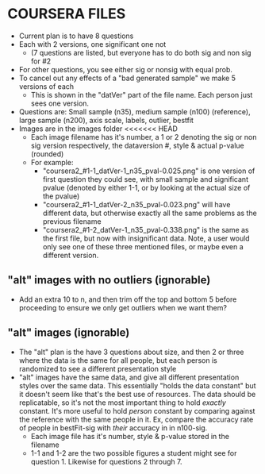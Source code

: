 COURSERA FILES
=================



* Current plan is to have 8 questions
* Each with 2 versions, one significant one not
	* (7 questions are listed, but everyone has to do both sig and non sig for #2
* For other questions, you see either sig or nonsig with equal prob.
* To cancel out any effects of a "bad generated sample" we make 5 versions of each
	* This is shown in the "datVer" part of the file name. Each person just sees one version.
* Questions are: Small sample (n35), medium sample (n100) (reference), large sample (n200), axis scale, labels, outlier, bestfit
* Images are in the images folder
<<<<<<< HEAD
  * Each image filename has it's number, a 1 or 2 denoting the sig or non sig version respectively, the dataversion #, style & actual p-value (rounded)
  * For example: 
  	 * "coursera2_#1-1_datVer-1_n35_pval-0.025.png" is one version of first question they could see, with small sample and significant pvalue (denoted by either 1-1, or by looking at the actual size of the pvalue)
  	 * "coursera2_#1-1_datVer-2_n35_pval-0.023.png" will have different data, but otherwise exactly all the same problems as the previous filename
  	 * "coursera2_#1-2_datVer-1_n35_pval-0.338.png" is the same as the first file, but now with insignificant data. Note, a user would only see one of these three mentioned files, or maybe even a different version.

"alt" images with no outliers (ignorable)
----------
* Add an extra 10 to n, and then trim off the top and bottom 5 before proceeding to ensure we only get outliers when we want them?

"alt" images (ignorable)
----------
* The "alt" plan is the have 3 questions about size, and then 2 or three where the data is the same for all people, but each person is randomized to see a different presentation style
* "alt" images have the same data, and give all different presentation styles over the same data. This essentially "holds the data constant" but it doesn't seem like that's the best use of resources. The data should be replicatable, so it's not the most important thing to hold *exactly* constant. It's more useful to hold *person* constant by comparing against the reference with the same people in it. Ex, compare the accuracy rate of people in bestFit-sig with *their* accuracy in in n100-sig. 
  * Each image file has it's number, style & p-value stored in the filename
  * 1-1 and 1-2 are the two possible figures a student might see for question 1. Likewise for questions 2 through 7.
  
  




